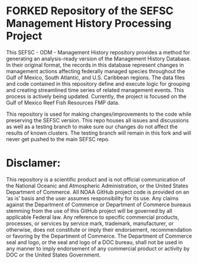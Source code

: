 # FORKED Repository of the SEFSC Management History Processing Project

This SEFSC - ODM - Management History repository provides a method for generating an analysis-ready version of the Management History Database. In their original format, the records in this database represent changes in management actions affecting federally managed species throughout the Gulf of Mexico, South Atlantic, and U.S. Caribbean regions. The data files and code contained in this repository define and execute logic for grouping and creating streamlined time series of related management events. This process is actively being updated. Currently, the project is focused on the Gulf of Mexico Reef Fish Resources FMP data. 

This repository is used for making changes/improvements to the code while preserving the SEFSC version. This repo houses all issues and discussions as well as a testing branch to make sure our changes do not affect the results of known clusters. The testing branch will remain in this fork and will never get pushed to the main SEFSC repo.

# Disclamer:
This repository is a scientific product and is not official communication of the National Oceanic and Atmospheric Administration, or the United States Department of Commerce. All NOAA GitHub project code is provided on an ‘as is’ basis and the user assumes responsibility for its use. Any claims against the Department of Commerce or Department of Commerce bureaus stemming from the use of this GitHub project will be governed by all applicable Federal law. Any reference to specific commercial products, processes, or services by service mark, trademark, manufacturer, or otherwise, does not constitute or imply their endorsement, recommendation or favoring by the Department of Commerce. The Department of Commerce seal and logo, or the seal and logo of a DOC bureau, shall not be used in any manner to imply endorsement of any commercial product or activity by DOC or the United States Government.
